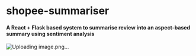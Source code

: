 # shopee-summariser
#### A React + Flask based system to summarise review into an aspect-based summary using sentiment analysis
![Uploading image.png…]()
